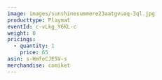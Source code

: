 ```yaml
---
image: images/sunshinesummere23aatgvuaq-3ql.jpg
producttype: Playmat
eventId: c-vLkg_Y6KL-c
weight: 0
pricings:
  - quantity: 1
    price: 65
asin: s-HmfeCJE5V-s
merchandise: comiket
---
```

